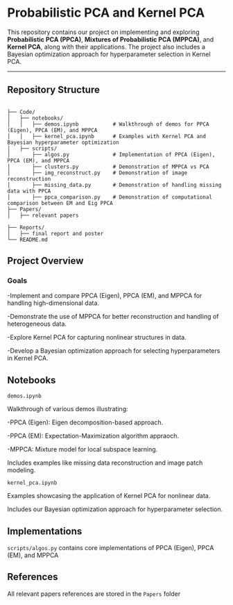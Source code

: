 # Probabilistic PCA and Kernel PCA
This repository contains our project on implementing and exploring **Probabilistic PCA (PPCA)**, **Mixtures of Probabilistic PCA (MPPCA)**, and **Kernel PCA**, along with their applications. The project also includes a Bayesian optimization approach for hyperparameter selection in Kernel PCA.

---

## Repository Structure
```plaintext

├── Code/
│   ├── notebooks/
│   │   ├── demos.ipynb           # Walkthrough of demos for PPCA (Eigen), PPCA (EM), and MPPCA
│   │   ├── kernel_pca.ipynb      # Examples with Kernel PCA and Bayesian hyperparameter optimization
│   ├── scripts/
│       ├── algos.py              # Implementation of PPCA (Eigen), PPCA (EM), and MPPCA
│       ├── clusters.py           # Demonstration of MPPCA vs PCA
│       ├── img_reconstruct.py    # Demonstration of image reconstruction
│       ├── missing_data.py       # Demonstration of handling missing data with PPCA
│       ├── ppca_comparison.py    # Demonstration of computational comparison between EM and Eig PPCA
├── Papers/
│   ├── relevant papers    

├── Reports/
│   ├── final report and poster        
└── README.md
```
## Project Overview

### Goals

-Implement and compare PPCA (Eigen), PPCA (EM), and MPPCA for handling high-dimensional data.

-Demonstrate the use of MPPCA for better reconstruction and handling of heterogeneous data.

-Explore Kernel PCA for capturing nonlinear structures in data.

-Develop a Bayesian optimization approach for selecting hyperparameters in Kernel PCA.

## Notebooks

`demos.ipynb`

Walkthrough of various demos illustrating:

-PPCA (Eigen): Eigen decomposition-based approach.

-PPCA (EM): Expectation-Maximization algorithm appraoch.

-MPPCA: Mixture model for local subspace learning.

Includes examples like missing data reconstruction and image patch modeling.

`kernel_pca.ipynb`

Examples showcasing the application of Kernel PCA for nonlinear data.

Includes our Bayesian optimization approach for hyperparameter selection.


## Implementations
`scripts/algos.py` contains core implementations of PPCA (Eigen), PPCA (EM), and MPPCA

## References
All relevant papers references are stored in the `Papers` folder

